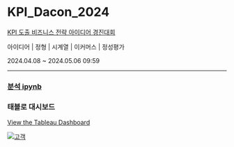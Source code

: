 # KPI_Dacon_2024

[KPI 도출 비즈니스 전략 아이디어 경진대회](https://dacon.io/competitions/official/236248/overview/description)

아이디어 | 정형 | 시계열 | 이커머스 | 정성평가

2024.04.08 ~ 2024.05.06 09:59 

----

### [분석 ipynb](https://github.com/jiin124/KPI_Dacon_2024/blob/main/dacon_%EC%A0%9C%EC%B6%9C%EC%9A%A9.ipynb)

### 태블로 대시보드

[View the Tableau Dashboard](https://your-username.github.io/your-repository-name/)


<!DOCTYPE html>
<html lang="ko">
<head>
    <meta charset="UTF-8">
    <meta name="viewport" content="width=device-width, initial-scale=1.0">
</head>
<body>
    <div class='tableauPlaceholder' id='viz1718168528630' style='position: relative'>
        <noscript>
            <a href='#'><img alt='고객 ' src='https://public.tableau.com/static/images/_1/_1_17149359306600/sheet6/1_rss.png' style='border: none' /></a>
        </noscript>
        <object class='tableauViz'  style='display:none;'>
            <param name='host_url' value='https%3A%2F%2Fpublic.tableau.com%2F' />
            <param name='embed_code_version' value='3' />
            <param name='site_root' value='' />
            <param name='name' value='_1_17149359306600/sheet6' />
            <param name='tabs' value='no' />
            <param name='toolbar' value='yes' />
            <param name='static_image' value='https://public.tableau.com/static/images/_1/_1_17149359306600/sheet6/1.png' />
            <param name='animate_transition' value='yes' />
            <param name='display_static_image' value='yes' />
            <param name='display_spinner' value='yes' />
            <param name='display_overlay' value='yes' />
            <param name='display_count' value='yes' />
            <param name='language' value='ko-KR' />
        </object>
    </div>
</body>
</html>
